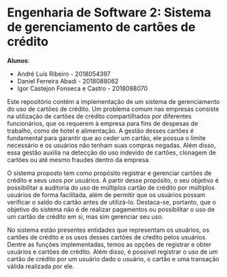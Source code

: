 # Engenharia de Software 2: Sistema de gerenciamento de cartões de crédito

**Alunos**:  
- André Luís Ribeiro - 2018054397  
- Daniel Ferreira Abadi - 2018088062  
- Igor Castejon Fonseca e Castro - 2018088070

Este repositório contém a implementação de um sistema de gerenciamento do uso de cartões de crédito. Um problema comum nas empresas consiste na utilização de cartões de crédito compartilhados por diferentes funcionários, que os requerem à empresa para fins de despesas de trabalho, como de hotel e alimentação. A gestão desses cartões é fundamental para garantir que ao ceder um cartão, ele possua o limite necessário e os usuários não tenham suas compras negadas. Além disso, essa gestão auxilia na detecção do uso indevido de cartões, clonagem de cartões ou até mesmo fraudes dentro da empresa.

O sistema proposto tem como propósito registrar e gerenciar cartões de crédito e seus usos por usuários. A partir desse propósito, o seu objetivo é possibilitar a auditoria do uso de múltiplos cartão de crédito por múltiplos usuários de forma facilitada, além de permitir que os usuários possam verificar o saldo do cartão antes de utilizá-lo. Destaca-se, portanto, que o objetivo do sistema não é de realizar pagamentos ou possibilitar o uso de um cartão de crédito em si, mas sim gerenciar seu uso. 

No sistema estão presentes entidades que representam os usuários, os cartões de crédito e os usos desses cartões de cŕedito pelos usuários. Dentre as funções implementadas, temos as opções de registrar e obter usuários e cartões de crédito. Além disso, é possível registrar o uso de um cartão de crédito por um usuário dado o usuário, o cartão e uma transação válida realizada por ele.
